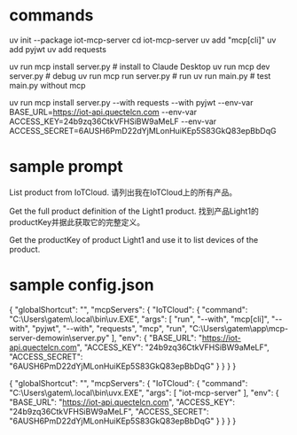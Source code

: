 
commands
====
uv init --package iot-mcp-server
cd iot-mcp-server
uv add "mcp[cli]"
uv add pyjwt
uv add requests

uv run mcp install server.py # install to Claude Desktop
uv run mcp dev server.py     # debug
uv run mcp run server.py     # run
uv run main.py               # test main.py without mcp

uv run mcp install server.py --with requests --with pyjwt --env-var BASE_URL=https://iot-api.quectelcn.com --env-var ACCESS_KEY=24b9zq36CtkVFHSiBW9aMeLF --env-var ACCESS_SECRET=6AUSH6PmD22dYjMLonHuiKEp5S83GkQ83epBbDqG

sample prompt
====
List product from IoTCloud.
请列出我在IoTCloud上的所有产品。

Get the full product definition of the Light1 
product.
找到产品Light1的productKey并据此获取它的完整定义。

Get the productKey of product Light1 and use it to list devices of the product.

sample config.json
====
{
  "globalShortcut": "",
  "mcpServers": {
    "IoTCloud": {
      "command": "C:\\Users\\gatem\\.local\\bin\\uv.EXE",
      "args": [
        "run",
        "--with",
        "mcp[cli]",
        "--with",
        "pyjwt",
        "--with",
        "requests",
        "mcp",
        "run",
        "C:\\Users\\gatem\\app\\mcp-server-demowin\\server.py"
      ],
      "env": {
        "BASE_URL": "https://iot-api.quectelcn.com",
        "ACCESS_KEY": "24b9zq36CtkVFHSiBW9aMeLF",
        "ACCESS_SECRET": "6AUSH6PmD22dYjMLonHuiKEp5S83GkQ83epBbDqG"
      }
    }
  }
}


{
  "globalShortcut": "",
  "mcpServers": {
    "IoTCloud": {
      "command": "C:\\Users\\gatem\\.local\\bin\\uvx.EXE",
      "args": [
        "iot-mcp-server"
      ],
      "env": {
        "BASE_URL": "https://iot-api.quectelcn.com",
        "ACCESS_KEY": "24b9zq36CtkVFHSiBW9aMeLF",
        "ACCESS_SECRET": "6AUSH6PmD22dYjMLonHuiKEp5S83GkQ83epBbDqG"
      }
    }
  }
}

